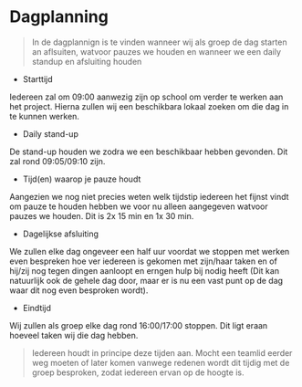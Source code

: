 # Dagplanning

> In de dagplannign is te vinden wanneer wij als groep de dag starten an aflsuiten, watvoor pauzes we houden en wanneer we een daily standup en afsluiting houden

 - Starttijd

Iedereen zal om 09:00 aanwezig zijn op school om verder te werken aan het project. Hierna zullen wij een beschikbara lokaal zoeken om die dag in te kunnen werken.

 - Daily stand-up

De stand-up houden we zodra we een beschikbaar hebben gevonden. Dit zal rond 09:05/09:10 zijn.

 - Tijd(en) waarop je pauze houdt

 Aangezien we nog niet precies weten welk tijdstip iedereen het fijnst vindt om pauze te houden hebben we voor nu alleen aangegeven watvoor pauzes we houden. Dit is 2x 15 min en 1x 30 min.

 - Dagelijkse afsluiting
 
 We zullen elke dag ongeveer een half uur voordat we stoppen met werken even bespreken hoe ver iedereen is gekomen met zijn/haar taken en of hij/zij nog tegen dingen aanloopt en erngen hulp bij nodig heeft (Dit kan natuurlijk ook de gehele dag door, maar er is nu een vast punt op de dag waar dit nog even besproken wordt).

 - Eindtijd

Wij zullen als groep elke dag rond 16:00/17:00 stoppen. Dit ligt eraan hoeveel taken wij die dag hebben.

> Iedereen houdt in principe deze tijden aan. Mocht een teamlid eerder weg moeten of later komen vanwege redenen wordt dit tijdig met de groep besproken, zodat iedereen ervan op de hoogte is.
